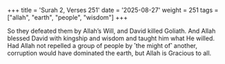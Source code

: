 +++
title = 'Surah 2, Verses 251'
date = '2025-08-27'
weight = 251
tags = ["allah", "earth", "people", "wisdom"]
+++

So they defeated them by Allah’s Will, and David killed Goliath. And Allah blessed David with kingship and wisdom and taught him what He willed. Had Allah not repelled a group of people by ˹the might of˺ another, corruption would have dominated the earth, but Allah is Gracious to all.